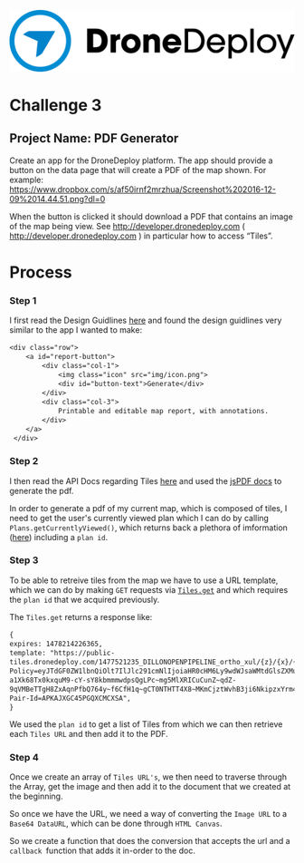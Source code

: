 ![](img/dronedeploy.png)

# Challenge 3
## Project Name: PDF Generator
Create an app for the DroneDeploy platform. The app should provide a button on the data page that will create a PDF of the map shown. For example:
https://www.dropbox.com/s/af50irnf2mrzhua/Screenshot%202016-12-09%2014.44.51.png?dl=0

When the button is clicked it should download a PDF that contains an image of the map being view. See http://developer.dronedeploy.com ( http://developer.dronedeploy.com ) in particular how to access “Tiles”.

# Process
### Step 1
I first read the Design Guidlines [here](https://dronedeploy.gitbooks.io/dronedeploy-apps/content/getting_started.html) and found the design guidlines very similar to the app I wanted to make:

    <div class="row">
        <a id="report-button">
            <div class="col-1">
                <img class="icon" src="img/icon.png">
                <div id="button-text">Generate</div>
            </div>
            <div class="col-3">
                Printable and editable map report, with annotations.
            </div>
        </a>
     </div>

### Step 2
I then read the API Docs regarding Tiles [here](https://dronedeploy.gitbooks.io/dronedeploy-apps/content/tiles.html) and used the [jsPDF docs](https://github.com/MrRio/jsPDF) to generate the pdf.

In order to generate a pdf of my current map, which is composed of tiles, I need to get the user's currently viewed plan
which I can do by calling ```Plans.getCurrentlyViewed()```, which returns back a plethora of imformation ([here](https://dronedeploy.gitbooks.io/dronedeploy-apps/content/plans.html)) including a ```plan id```.

### Step 3
To be able to retreive tiles from the map we have to use a URL template, which we can do by making ```GET``` requests via [```Tiles.get```](https://dronedeploy.gitbooks.io/dronedeploy-apps/content/tiles.html) and which requires the ```plan id``` that we acquired previously.

 The ```Tiles.get``` returns a response like:

    {
    expires: 1478214226365,
    template: "https://public-tiles.dronedeploy.com/1477521235_DILLONOPENPIPELINE_ortho_xul/{z}/{x}/{y}.png?Policy=eyJTdGF0ZW1lbnQiOlt7IlJlc291cmNlIjoiaHR0cHM6Ly9wdWJsaWMtdGlsZXMuZHJvbmVkZXBsb3kuY29tLzE0Nzc1MjEyMzVfRElMTE9OT1BFTlBJUEVMSU5FX29ydGhvX3h1bC8qIiwiQ29uZGl0aW9uIjp7IkRhdGVMZXNzVGhhbiI6eyJBV1M6RXBvY2hUaW1lIjoxNDc4MjE0MjI2fX19XX0_&Signature=RxAMowpa1AxVdJ1HFdduwllksyyP2XGgEteisdAqjPrheTLIyq7-a1Xk68Tx0kxquM9-cY-sY8kbmmmwdpsQgLPc~mg5MlXRICuCunZ~qdZ-9qVMBeTTgH8ZxAqnPfbQ764y~f6CfH1q~gCT0NTHTT4X8~MKmCjztWvhB3ji6NkipzxYrm4osf60FFjf8IuaOUvBtzOv5Q1J6qXXiyRG4AtDmZWeVlSUQ7UH1UtzQpIPfLqq~EgX7XNDqt12rRckkRGWowm5uOGFT62tQ2fgF77KZCScJZ4HbmRFUHcD27GME~5uY6gakA~ydKDIcgX8emKpbENGyjdWJZ1lGggQFA__&Key-Pair-Id=APKAJXGC45PGQXCMCXSA",
    }

We used the  ```plan id``` to get a list of Tiles from which we can then retrieve each ```Tiles URL``` and then add it to the PDF.

### Step 4
Once we create an array of ```Tiles URL's```, we then need to traverse through the Array, get the image and then add it to the document that we created at the beginning.

So once we have the URL, we need a way of converting the ```Image URL``` to a ```Base64 DataURL```, which can be done through ```HTML Canvas```.

So we create a function that does the conversion that accepts the url and a ```callback ```function that adds it in-order to the doc.















